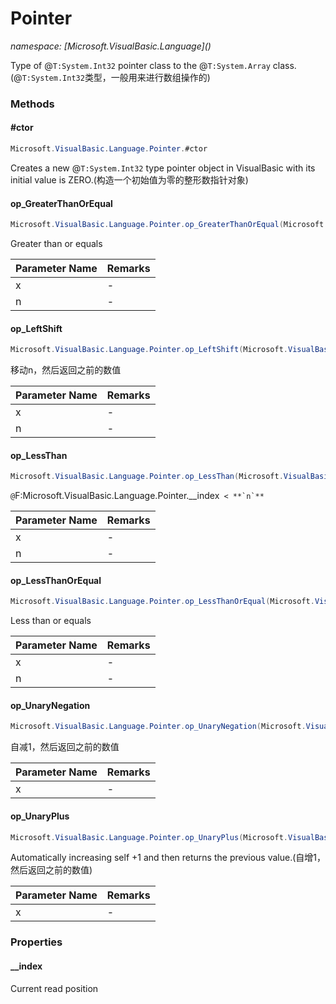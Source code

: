 ﻿# Pointer
_namespace: [Microsoft.VisualBasic.Language](<a href="#" onClick="load('/docs/Microsoft.VisualBasic.Language/index.md')"></a>)_

Type of @``T:System.Int32`` pointer class to the @``T:System.Array`` class.
 (@``T:System.Int32``类型，一般用来进行数组操作的)



### Methods

#### #ctor
```csharp
Microsoft.VisualBasic.Language.Pointer.#ctor
```
Creates a new @``T:System.Int32`` type pointer object in VisualBasic with its initial value is ZERO.(构造一个初始值为零的整形数指针对象)

#### op_GreaterThanOrEqual
```csharp
Microsoft.VisualBasic.Language.Pointer.op_GreaterThanOrEqual(Microsoft.VisualBasic.Language.Pointer,System.Int32)
```
Greater than or equals

|Parameter Name|Remarks|
|--------------|-------|
|x|-|
|n|-|


#### op_LeftShift
```csharp
Microsoft.VisualBasic.Language.Pointer.op_LeftShift(Microsoft.VisualBasic.Language.Pointer,System.Int32)
```
移动n，然后返回之前的数值

|Parameter Name|Remarks|
|--------------|-------|
|x|-|
|n|-|


#### op_LessThan
```csharp
Microsoft.VisualBasic.Language.Pointer.op_LessThan(Microsoft.VisualBasic.Language.Pointer,System.Int32)
```
``@``F:Microsoft.VisualBasic.Language.Pointer.__index`` < **`n`**``

|Parameter Name|Remarks|
|--------------|-------|
|x|-|
|n|-|


#### op_LessThanOrEqual
```csharp
Microsoft.VisualBasic.Language.Pointer.op_LessThanOrEqual(Microsoft.VisualBasic.Language.Pointer,System.Int32)
```
Less than or equals

|Parameter Name|Remarks|
|--------------|-------|
|x|-|
|n|-|


#### op_UnaryNegation
```csharp
Microsoft.VisualBasic.Language.Pointer.op_UnaryNegation(Microsoft.VisualBasic.Language.Pointer)
```
自减1，然后返回之前的数值

|Parameter Name|Remarks|
|--------------|-------|
|x|-|


#### op_UnaryPlus
```csharp
Microsoft.VisualBasic.Language.Pointer.op_UnaryPlus(Microsoft.VisualBasic.Language.Pointer)
```
Automatically increasing self +1 and then returns the previous value.(自增1，然后返回之前的数值)

|Parameter Name|Remarks|
|--------------|-------|
|x|-|



### Properties

#### __index
Current read position
